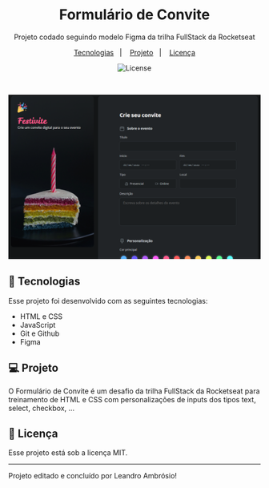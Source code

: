 <h1 align="center"> Formulário de Convite </h1>

<p align="center">
Projeto codado seguindo modelo Figma da trilha FullStack da Rocketseat
</p>

<p align="center">
  <a href="#-tecnologias">Tecnologias</a>&nbsp;&nbsp;&nbsp;|&nbsp;&nbsp;&nbsp;
  <a href="#-projeto">Projeto</a>&nbsp;&nbsp;&nbsp;|&nbsp;&nbsp;&nbsp;
  <a href="#memo-licença">Licença</a>
</p>

<p align="center">
  <img alt="License" src="https://img.shields.io/static/v1?label=license&message=MIT&color=49AA26&labelColor=000000">
</p>

<br>

<p align="center">
  <img alt="projeto DevLinks" src=".github/Captura de tela 2024-09-13 225336.png">
</p>

## 🚀 Tecnologias

Esse projeto foi desenvolvido com as seguintes tecnologias:

- HTML e CSS
- JavaScript
- Git e Github
- Figma

## 💻 Projeto

O Formulário de Convite é um desafio da trilha FullStack da Rocketseat para treinamento de HTML e CSS com personalizações de inputs dos tipos text, select, checkbox, ...

## :memo: Licença

Esse projeto está sob a licença MIT.

---

Projeto editado e concluído por Leandro Ambrósio!
